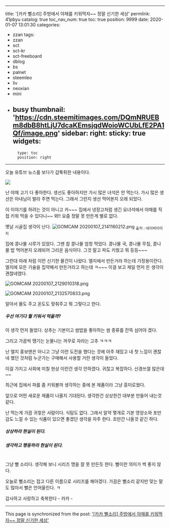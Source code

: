 
---
title: '[카카 뻘소리]  주방에서 야채를 키워먹자~~ 정말 신기한 세상'
permlink: 41pbyu
catalog: true
toc_nav_num: true
toc: true
position: 9999
date: 2020-01-07 13:01:30
categories:
- zzan
tags:
- zzan
- sct
- sct-kr
- sct-freeboard
- dblog
- bs
- palnet
- steemleo
- liv
- neoxian
- mini
- busy
thumbnail: 'https://cdn.steemitimages.com/DQmNRUEBm8dbB8htLjU7dcaKEmsjqdWoioWCUbLfE2PA1Qf/image.png'
sidebar:
    right:
        sticky: true
widgets:
    -
        type: toc
        position: right
---


오늘 유튜브 뉴스를 보다가 갑툭튀한 내용이다. 

![](https://cdn.steemitimages.com/DQmNRUEBm8dbB8htLjU7dcaKEmsjqdWoioWCUbLfE2PA1Qf/image.png)

난 야채 고기 다 좋아한다.
생선도 좋아하지만 가시 많은 녀석은 안 먹는다.
가시 많은 생선은 아내님이 발라 주면 먹는다. 
그래서 그런지 생선 먹어본지 오래 되었다. 

이 이야기를 하려는 것이 아니고  카~~~
집에서 냉장고처럼 생긴 요녀석에서 야채를 
직접 키워 먹을 수 있다니~~  와!! 
요즘 정말 못 만든게 별로 없다. 

옛날 시골집 생각이 난다. 
![GOMCAM 20200107_2141160212.png](https://cdn.steemitimages.com/DQmeunYH77htqJnjMewNew3K7fRWK5ou82tuK8HUvaXX9o7/GOMCAM%2020200107_2141160212.png)
<sub>출처 :  네이버이미지</sub>

집에 콩나물 시루가 있었다.  그땐 참  콩나물 엄청 먹었다.
콩나물 국, 콩나물 무침, 콩나물 밥 먹어본지 오래되어
그리운 음식이다.  그것 말고 파도 키웠고 뭐 등등~~~


그런대 아래 처럼 이런 신기한 물건이 나왔다.
엘지에서 만든거라 하는데 가정용이란다. 
엘지에 모든 기술을 집약해서 만든거라고 하는데
ㅋ~~~  이걸 보고 제일 먼저 든 생각이 괜찮네였다. 

![GOMCAM 20200107_2129010318.png](https://cdn.steemitimages.com/DQmbDKkqtZEJqfyhPxR68TmaVh9pQiV8ajwn31XF8CVQTHW/GOMCAM%2020200107_2129010318.png)

![GOMCAM 20200107_2132570833.png](https://cdn.steemitimages.com/DQmcvsZWGhNtj2b4CyuGWh5P3RqZ1Pg71DfP7anGfJNc5bi/GOMCAM%2020200107_2132570833.png)

알아서 물도 주고 온도도 맞춰주고 뭐 그렇다고 한다. 

##### 우선 여기다 뭘 키워서 먹을까?
이 생각 먼저 들었다.  상추는 기본이고
쌈밥을 좋아하는 쌈 종류를 잔뜩 심어야 겠다. 

그리고 가끔씩 땡기는 눈물나는 꺼꾸로 자라는 고추 ㅋㅋㅋ

난 엘지 홍보맨은 아니고 
그냥 이런 도전을 했다는 것에 아주 재밌고 
내 첫 느낌이 괜찮네 했던 것처럼 누군가는 구매해서
사용할 거란 생각이 들었다. 

이걸 가지고 사회에 미칠 현상 이런건 생각 안하겠다.
귀찮고 복잡하다.  신경쓰껄 많은데 ~~

최근에 집에서  파를 좀 키워볼까 생각하는 중에 
본 제품이라 그냥 흥미로웠다. 

앞으로 어떤 새로운 제품이 나올지 기대된다.
생각한건 상상한건 대부분 만들어 내는것 같다.

난 먹는게 가끔 귀챃은 사람이다.  식탐도 없다.
그래서 알약 몇개로 기본 영양소와 포만감도 느낄 수 
있는 식품이 있으면 좋겠단 생각을 자주 한다. 
조만간 나올것 같긴 하다. 

##### 상상하라 현실이 된다. 
##### 생각하고 행동하라 현실이 된다. 
<br>
그냥 뻘 소리다. 
생각해 보니 시리즈 명을 잘 못 만든듯 한다.
뻘이란 의미가 썩 좋지 않다. 

오늘로 뻘소리는 접고 다른 이름으로 시리즈를 해야겠다. 
가끔은 뻘소리 같지만 맞는 말도 많아서 뻘은 안어울린다.  ㅋ

감사하고 사랑하고 축복한다 - 카카 -

- - -

This page is synchronized from the post: ['[카카 뻘소리]  주방에서 야채를 키워먹자~~ 정말 신기한 세상'](https://steemit.com/@kibumh/41pbyu)
